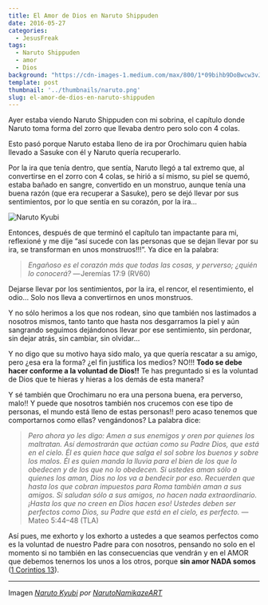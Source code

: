 ```yaml
---
title: El Amor de Dios en Naruto Shippuden
date: 2016-05-27
categories:
  - JesusFreak
tags:
  - Naruto Shippuden
  - amor
  - Dios
background: "https://cdn-images-1.medium.com/max/800/1*09bihb9DoBwcw3vJ4bqh_Q.png"
template: post
thumbnail: '../thumbnails/naruto.png'
slug: el-amor-de-dios-en-naruto-shippuden
---
```


Ayer estaba viendo Naruto Shippuden con mi sobrina, el capítulo donde Naruto toma forma del zorro que llevaba dentro pero solo con 4 colas.

Esto pasó porque Naruto estaba lleno de ira por Orochimaru quien había llevado a Sasuke con él y Naruto quería recuperarlo.

Por la ira que tenía dentro, que sentía, Naruto llegó a tal extremo que, al convertirse en el zorro con 4 colas, se hirió a sí mismo, su piel se quemó, estaba bañado en sangre, convertido en un monstruo, aunque tenía una buena razón (que era recuperar a Sasuke), pero se dejó llevar por sus sentimientos, por lo que sentía en su corazón, por la ira…

![Naruto Kyubi](https://i.imgur.com/IdtsF8o.png)

Entonces, después de que terminó el capítulo tan impactante para mi, reflexioné y me dije “así sucede con las personas que se dejan llevar por su ira, se transforman en unos monstruos!!!”. Ya dice en la palabra:

> *Engañoso es el corazón más que todas las cosas, y perverso; ¿quién lo conocerá?*
> — Jeremías 17:9 (RV60)

Dejarse llevar por los sentimientos, por la ira, el rencor, el
resentimiento, el odio… Solo nos lleva a convertirnos en unos monstruos.

Y no sólo herimos a los que nos rodean, sino que también nos lastimados a nosotros mismos, tanto tanto que hasta nos desgarramos la piel y aún sangrando seguimos dejándonos llevar por ese sentimiento, sin perdonar, sin dejar atrás, sin cambiar, sin olvidar…

Y no digo que su motivo haya sido malo, ya que quería rescatar a su amigo, pero ¿esa era la forma? ¿el fin justifica los medios? NO!!! **Todo se debe hacer conforme a la voluntad de Dios!!** Te has preguntado si es la voluntad de Dios que te hieras y hieras a los demás de esta manera?

Y sé también que Orochimaru no era una persona buena, era perverso, malo!! Y puede que nosotros también nos crucemos con ese tipo de personas, el mundo está lleno de estas personas!! pero acaso tenemos que comportarnos como ellas? vengándonos? La palabra dice:

> _Pero ahora yo les digo: Amen a sus enemigos y oren por quienes los maltratan. Así demostrarán que actúan como su Padre Dios, que está en el cielo. Él es quien hace que salga el sol sobre los buenos y sobre los malos. Él es quien manda la lluvia para el bien de los que lo obedecen y de los que no lo obedecen. Si ustedes aman sólo a quienes los aman, Dios no los va a bendecir por eso. Recuerden que hasta los que cobran impuestos para Roma también aman a sus amigos. Si saludan sólo a sus amigos, no hacen nada extraordinario. ¡Hasta los que no creen en Dios hacen eso! Ustedes deben ser perfectos como Dios, su Padre que está en el cielo, es perfecto._
> — Mateo 5:44–48 (TLA)

Así pues, me exhorto y los exhorto a ustedes a que seamos perfectos como es la voluntad de nuestro Padre para con nosotros, pensando no solo en el momento si no también en las consecuencias que vendrán y en el AMOR que debemos tenernos los unos a los otros, porque **sin amor NADA somos** ([1 Corintios 13](https://www.biblegateway.com/passage/?search=1+Corintios+13&version=LBLA)).

---

Imagen *[Naruto Kyubi](http://narutonamikazeart.deviantart.com/art/Naruto-Kyubi-280669864) por [NarutoNamikazeART](http://narutonamikazeart.deviantart.com/)*
